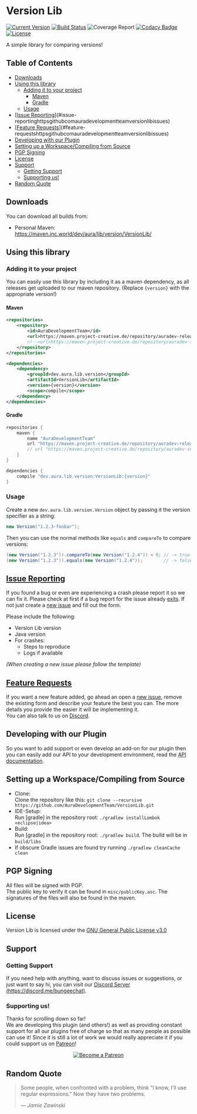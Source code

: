 # Version Lib

[![Current Version](https://badge.fury.io/gh/AuraDevelopmentTeam%2FVersionLib.svg)](https://maven.project-creative.de/service/rest/repository/browse/auradev-releases/dev/aura/lib/version/VersionLib/)
[![Build Status](https://gitlab.project-creative.de/AuraDev/VersionLib/badges/master/build.svg)](https://gitlab.project-creative.de/AuraDev/VersionLib/pipelines)
![Coverage Report](https://gitlab.project-creative.de/AuraDev/VersionLib/badges/master/coverage.svg)
[![Codacy Badge](https://api.codacy.com/project/badge/Grade/f3362b2ecf874c269017381109a749e4)](https://www.codacy.com/app/AuraDevelopmentTeam/VersionLib?utm_source=github.com&amp;utm_medium=referral&amp;utm_content=AuraDevelopmentTeam/VersionLib&amp;utm_campaign=Badge_Grade)
[![License](https://img.shields.io/github/license/AuraDevelopmentTeam/VersionLib.svg)](https://github.com/AuraDevelopmentTeam/VersionLib/blob/master/LICENSE)

A simple library for comparing versions!

## Table of Contents

- [Downloads](#downloads)
- [Using this library](#using-this-library)
	- [Adding it to your project](#adding-it-to-your-project)
		- [Maven](#maven)
		- [Gradle](#gradle)
	- [Usage](#usage)
- [[Issue Reporting](https://github.com/AuraDevelopmentTeam/VersionLib/issues)](#issue-reportinghttpsgithubcomauradevelopmentteamversionlibissues)
- [[Feature Requests](https://github.com/AuraDevelopmentTeam/VersionLib/issues)](#feature-requestshttpsgithubcomauradevelopmentteamversionlibissues)
- [Developing with our Plugin](#developing-with-our-plugin)
- [Setting up a Workspace/Compiling from Source](#setting-up-a-workspacecompiling-from-source)
- [PGP Signing](#pgp-signing)
- [License](#license)
- [Support](#support)
	- [Getting Support](#getting-support)
	- [Supporting us!](#supporting-us)
- [Random Quote](#random-quote)

## Downloads

You can download all builds from:

- Personal Maven: https://maven.jnc.world/dev/aura/lib/version/VersionLib/

## Using this library

### Adding it to your project

You can easily use this library by including it as a maven dependency, as all releases get uploaded to our maven repository. (Replace `{version}` with the
appropriate version!)

#### Maven

```xml
<repositories>
    <repository>
        <id>AuraDevelopmentTeam</id>
        <url>https://maven.project-creative.de/repository/auradev-releases/</url>
        <!--<url>https://maven.project-creative.de/repository/auradev-snapshots/</url>-->
    </repository>
</repositories>

<dependencies>
    <dependency>
        <groupId>dev.aura.lib.version</groupId>
        <artifactId>VersionLib</artifactId>
        <version>{version}</version>
        <scope>compile</scope>
    </dependency>
</dependencies>
```

#### Gradle

```gradle
repositories {
    maven {
        name "AuraDevelopmentTeam"
        url "https://maven.project-creative.de/repository/auradev-releases/"
        // url "https://maven.project-creative.de/repository/auradev-snaptshots/"
    }
}

dependencies {
    compile "dev.aura.lib.version:VersionLib:{version}"
}
```

### Usage

Create a new `dev.aura.lib.version.Version` object by passing it the version specifier as a string:

```java
new Version("1.2.3-foobar");
```

Then you can use the normal methods like `equals` and `compareTo` to compare versions:

```java
(new Version("1.2.3")).compareTo(new Version("1.2.4")) < 0; // -> true
(new Version("1.2.3")).equals(new Version("1.2.4"));        // -> false
```

## [Issue Reporting](https://github.com/AuraDevelopmentTeam/VersionLib/issues)

If you found a bug or even are experiencing a crash please report it so we can fix it. Please check at first if a bug report for the issue already
[exits](https://github.com/AuraDevelopmentTeam/VersionLib/issues). If not just create a
[new issue](https://github.com/AuraDevelopmentTeam/VersionLib/issues/new) and fill out the form.

Please include the following:

* Version Lib version
* Java version
* For crashes:
  * Steps to reproduce
  * Logs if available

*(When creating a new issue please follow the template)*

## [Feature Requests](https://github.com/AuraDevelopmentTeam/VersionLib/issues)

If you want a new feature added, go ahead an open a [new issue](https://github.com/AuraDevelopmentTeam/VersionLib/issues/new), remove the existing form and
describe your feature the best you can. The more details you provide the easier it will be implementing it.  
You can also talk to us on [Discord](https://dicord.me/bungeechat).

## Developing with our Plugin

So you want to add support or even develop an add-on for our plugin then you can easily add our API to your development environment, read the
[API documentation](https://github.com/AuraDevelopmentTeam/BungeeChat2/blob/master/BungeeChatApi/README.md).

## Setting up a Workspace/Compiling from Source

* Clone:  
  Clone the repository like this: `git clone --recursive https://github.com/AuraDevelopmentTeam/VersionLib.git`
* IDE-Setup:  
  Run [gradle] in the repository root: `./gradlew installLombok <eclipse|idea>`
* Build:  
  Run [gradle] in the repository root: `./gradlew build`. The build will be in `build/libs`
* If obscure Gradle issues are found try running `./gradlew cleanCache clean`

## PGP Signing

All files will be signed with PGP.  
The public key to verify it can be found in `misc/publicKey.asc`. The signatures of the files will also be found in the maven.

## License

Version Lib is licensed under the [GNU General Public License v3.0](https://www.gnu.org/licenses/gpl-3.0.html)

## Support

### Getting Support

If you need help with anything, want to discuss issues or suggestions, or just want to say hi, you can visit our
[Discord Server (https://discord.me/bungeechat)](https://discord.me/bungeechat).

### Supporting us!

Thanks for scrolling down so far!  
We are developing this plugin (and others!) as well as providing constant support for all our plugins free of charge so that as many people as possible can use
it! Since it is still a lot of work we would really appreciate it if you could support us on [Patreon](https://www.patreon.com/AuraDev)!

<p align="center"><a href="https://www.patreon.com/bePatron?u=6416598"><img alt="Become a Patreon" src="https://c5.patreon.com/external/logo/become_a_patron_button.png"></a></p>

## Random Quote

> Some people, when confronted with a problem, think “I know, I’ll use regular expressions.” Now they have two problems.
>
> — <cite>Jamie Zawinski</cite>
